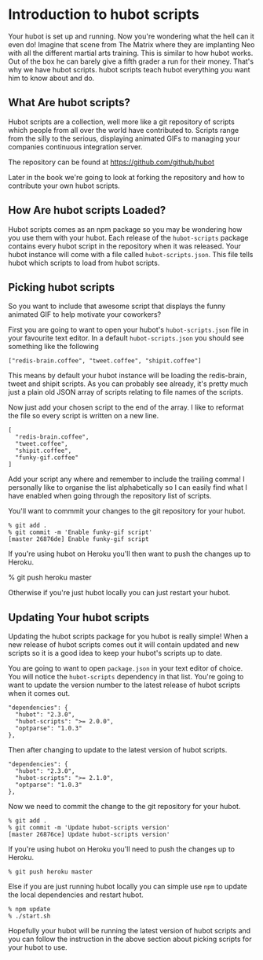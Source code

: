 # Introduction to hubot scripts

Your hubot is set up and running. Now you're wondering what the hell can it
even do! Imagine that scene from The Matrix where they are implanting Neo with
all the different martial arts training. This is similar to how hubot works.
Out of the box he can barely give a fifth grader a run for their money. That's
why we have hubot scripts. hubot scripts teach hubot everything you want him
to know about and do.

## What Are hubot scripts?

Hubot scripts are a collection, well more like a git repository of scripts
which people from all over the world have contributed to. Scripts range from
the silly to the serious, displaying animated GIFs to managing your companies
continuous integration server.

The repository can be found at https://github.com/github/hubot

Later in the book we're going to look at forking the repository and how to
contribute your own hubot scripts.

## How Are hubot scripts Loaded?

Hubot scripts comes as an npm package so you may be wondering how you use them
with your hubot. Each release of the `hubot-scripts` package contains every
hubot script in the repository when it was released. Your hubot instance will
come with a file called `hubot-scripts.json`. This file tells hubot which
scripts to load from hubot scripts.

## Picking hubot scripts

So you want to include that awesome script that displays the funny animated GIF
to help motivate your coworkers?

First you are going to want to open your hubot's `hubot-scripts.json` file in
your favourite text editor. In a default `hubot-scripts.json` you should see
something like the following

    ["redis-brain.coffee", "tweet.coffee", "shipit.coffee"]

This means by default your hubot instance will be loading the redis-brain,
tweet and shipit scripts. As you can probably see already, it's pretty much
just a plain old JSON array of scripts relating to file names of the scripts.

Now just add your chosen script to the end of the array. I like to reformat the
file so every script is written on a new line.

    [
      "redis-brain.coffee",
      "tweet.coffee",
      "shipit.coffee",
      "funky-gif.coffee"
    ]

Add your script any where and remember to include the trailing comma! I
personally like to organise the list alphabetically so I can easily find what
I have enabled when going through the repository list of scripts.

You'll want to commmit your changes to the git repository for your hubot.

    % git add .
    % git commit -m 'Enable funky-gif script'
    [master 26876de] Enable funky-gif script

If you're using hubot on Heroku you'll then want to push the changes up to
Heroku.

   % git push heroku master

Otherwise if you're just hubot locally you can just restart your hubot.

## Updating Your hubot scripts

Updating the hubot scripts package for you hubot is really simple! When a new
release of hubot scripts comes out it will contain updated and new scripts so
it is a good idea to keep your hubot's scripts up to date.

You are going to want to open `package.json` in your text editor of choice. You
will notice the `hubot-scripts` dependency in that list. You're going to want
to update the version number to the latest release of hubot scripts when it
comes out.

    "dependencies": {
      "hubot": "2.3.0",
      "hubot-scripts": ">= 2.0.0",
      "optparse": "1.0.3"
    },

Then after changing to update to the latest version of hubot scripts.

    "dependencies": {
      "hubot": "2.3.0",
      "hubot-scripts": ">= 2.1.0",
      "optparse": "1.0.3"
    },

Now we need to commit the change to the git repository for your hubot.

    % git add .
    % git commit -m 'Update hubot-scripts version'
    [master 26876ce] Update hubot-scripts version'

If you're using hubot on Heroku you'll need to push the changes up to Heroku.

    % git push heroku master

Else if you are just running hubot locally you can simple use `npm` to update
the local dependencies and restart hubot.

    % npm update
    % ./start.sh

Hopefully your hubot will be running the latest version of hubot scripts and
you can follow the instruction in the above section about picking scripts for
your hubot to use.
